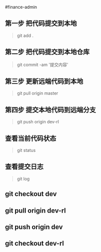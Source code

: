 #finance-admin

## 第一步 把代码提交到本地
> git add .

## 第二步 把代码提交到本地仓库
> git commit -am '提交内容'

## 第三步 更新远端代码到本地
> git pull origin master

## 第四步 提交本地代码到远端分支
> git push origin dev-rl

## 查看当前代码状态
> git status

## 查看提交日志
> git log


## git checkout dev

## git pull origin dev-rl

## git push origin dev

## git checkout dev-rl










